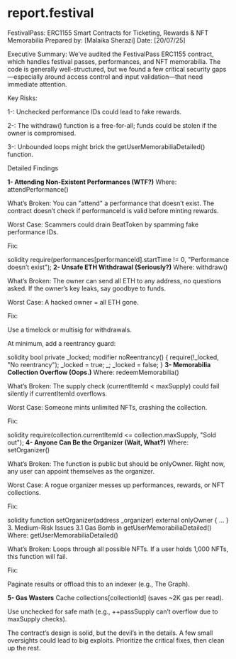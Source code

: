 # report.festival
FestivalPass: ERC1155 Smart Contracts for Ticketing, Rewards &amp; NFT Memorabilia
Prepared by: [Malaika Sherazi]
Date: [20/07/25]

Executive Summary:
We’ve audited the FestivalPass ERC1155 contract, which handles festival passes, performances, and NFT memorabilia. The code is generally well-structured, but we found a few critical security gaps—especially around access control and input validation—that need immediate attention.

Key Risks:

1-: Unchecked performance IDs could lead to fake rewards.

2-: The withdraw() function is a free-for-all; funds could be stolen if the owner is compromised.

3-: Unbounded loops might brick the getUserMemorabiliaDetailed() function.



Detailed Findings

**1- Attending Non-Existent Performances (WTF?)**
Where: attendPerformance()

What’s Broken: You can "attend" a performance that doesn’t exist. The contract doesn’t check if performanceId is valid before minting rewards.

Worst Case: Scammers could drain BeatToken by spamming fake performance IDs.

Fix:

solidity
require(performances[performanceId].startTime != 0, "Performance doesn’t exist");
**2- Unsafe ETH Withdrawal (Seriously?)**
Where: withdraw()

What’s Broken: The owner can send all ETH to any address, no questions asked. If the owner’s key leaks, say goodbye to funds.

Worst Case: A hacked owner = all ETH gone.

Fix:

Use a timelock or multisig for withdrawals.

At minimum, add a reentrancy guard:

solidity
bool private _locked;
modifier noReentrancy() {
    require(!_locked, "No reentrancy");
    _locked = true;
    _;
    _locked = false;
}
**3- Memorabilia Collection Overflow (Oops.)**
Where: redeemMemorabilia()

What’s Broken: The supply check (currentItemId < maxSupply) could fail silently if currentItemId overflows.

Worst Case: Someone mints unlimited NFTs, crashing the collection.

Fix:

solidity
require(collection.currentItemId <= collection.maxSupply, "Sold out");
**4- Anyone Can Be the Organizer (Wait, What?)**
Where: setOrganizer()

What’s Broken: The function is public but should be onlyOwner. Right now, any user can appoint themselves as the organizer.

Worst Case: A rogue organizer messes up performances, rewards, or NFT collections.

Fix:

solidity
function setOrganizer(address _organizer) external onlyOwner { ... }
3. Medium-Risk Issues
3.1 Gas Bomb in getUserMemorabiliaDetailed()
Where: getUserMemorabiliaDetailed()

What’s Broken: Loops through all possible NFTs. If a user holds 1,000 NFTs, this function will fail.

Fix:

Paginate results or offload this to an indexer (e.g., The Graph).


**5- Gas Wasters**
Cache collections[collectionId] (saves ~2K gas per read).

Use unchecked for safe math (e.g., ++passSupply can’t overflow due to maxSupply checks).

The contract’s design is solid, but the devil’s in the details. A few small oversights could lead to big exploits. Prioritize the critical fixes, then clean up the rest.
